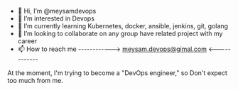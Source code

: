 - 👋 Hi, I’m @meysamdevops
- 👀 I’m interested in Devops
- 🌱 I’m currently learning Kubernetes, docker, ansible, jenkins, git, golang
- 💞️ I’m looking to collaborate on any group have related project with my career
- 📫 How to reach me ------------> meysam.devops@gimal.com <------------

At the moment, I'm trying to become a "DevOps engineer," so Don't expect too much from me.


